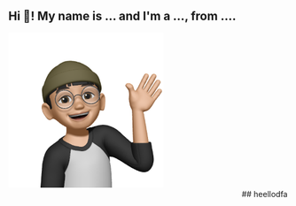 <h2 align="left">Hi 👋! My name is ... and I'm a ..., from ....</h2>
<div style="text-align: left">
  <img src="./bed274dc4e621647f8d35df9cd4bfb47-sticker.png" width="280" height="280"/>
</div>

<div style="text-align: right">
  ## heellodfa
</div>

